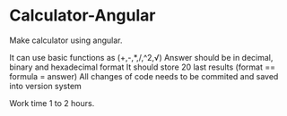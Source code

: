 # Calculator-Angular

Make calculator using angular.

It can use basic functions as (+,-,*,/,^2,√)
Answer should be in decimal, binary and hexadecimal format
It should store 20 last results (format == formula = answer)
All changes of code needs to be commited and saved into version system

Work time 1 to 2 hours.
